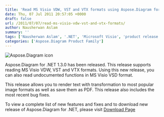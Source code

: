 ```yaml
---
title: 'Read MS Visio VDW, VST and VTX formats using Aspose.Diagram for .NET 1.3.0'
date: Thu, 07 Jul 2011 20:57:05 +0000
draft: false
url: /2011/07/07/read-ms-visio-vdw-vst-and-vtx-formats/
author: Nausherwan Aslam
summary: ''
tags: ['Nausherwan Aslam', '.NET', 'Microsoft Visio', 'product release']
categories: ['Aspose.Diagram Product Family']
---
```


![Aspose.Diagram icon][1]

Aspose.Diagram for .NET 1.3.0 has been released. This release supports reading MS Visio VDW, VST and VTX formats. Using this new release, you can also read undocumented functions in MS Visio VSD format.  

This release allows you to render text with transformation to most popular image formats as well as save them as PDF. This release also includes the most recent bug fixes.

To view a complete list of new features and fixes and to download new release of Aspose.Diagram for .NET, please visit [Download Page][2]




[1]: http://www.aspose.com/Images/aspose.diagram-logo2.jpg
[2]: http://www.aspose.com/community/files/51/.net-components/aspose.diagram-for-.net/entry315208.aspx




